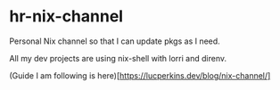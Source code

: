 # hr-nix-channel
Personal Nix channel so that I can update pkgs as I need.

All my dev projects are using nix-shell with lorri and direnv.

(Guide I am following is here)[https://lucperkins.dev/blog/nix-channel/]